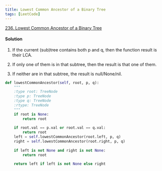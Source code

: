 ```yaml
---
title: Lowest Common Ancestor of a Binary Tree
tags: [LeetCode]
---
```


[236. Lowest Common Ancestor of a Binary Tree](https://leetcode.com/problems/lowest-common-ancestor-of-a-binary-tree/)
#### Solution  
1. If the current (sub)tree contains both p and q, then the function result is their LCA. 

1. If only one of them is in that subtree, then the result is that one of them. 

1. If neither are in that subtree, the result is null/None/nil.

```python
def lowestCommonAncestor(self, root, p, q):
    """
    :type root: TreeNode
    :type p: TreeNode
    :type q: TreeNode
    :rtype: TreeNode
    """
    if root is None:
        return root
    
    if root.val == p.val or root.val == q.val:
        return root
    left = self.lowestCommonAncestor(root.left, p, q)
    right = self.lowestCommonAncestor(root.right, p, q)
    
    if left is not None and right is not None:
        return root
    
    return left if left is not None else right
```